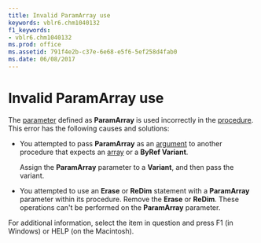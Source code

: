 ```yaml
---
title: Invalid ParamArray use
keywords: vblr6.chm1040132
f1_keywords:
- vblr6.chm1040132
ms.prod: office
ms.assetid: 791f4e2b-c37e-6e68-e5f6-5ef258d4fab0
ms.date: 06/08/2017
---
```



# Invalid ParamArray use

The [parameter](../../Glossary/vbe-glossary.md#parameter) defined as **ParamArray** is used incorrectly in the [procedure](../../Glossary/vbe-glossary.md#procedure). This error has the following causes and solutions:



- You attempted to pass  **ParamArray** as an [argument](../../Glossary/vbe-glossary.md#argument) to another procedure that expects an [array](../../Glossary/vbe-glossary.md#array) or a **ByRef Variant**.
    
    Assign the  **ParamArray** parameter to a **Variant**, and then pass the variant.
    
- You attempted to use an  **Erase** or **ReDim** statement with a **ParamArray** parameter within its procedure. Remove the **Erase** or **ReDim**. These operations can't be performed on the **ParamArray** parameter.
    

For additional information, select the item in question and press F1 (in Windows) or HELP (on the Macintosh).

